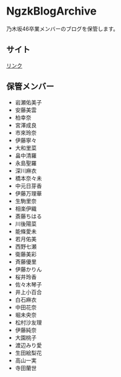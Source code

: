 NgzkBlogArchive
======================

乃木坂46卒業メンバーのブログを保管します。

## サイト
[リンク](https://re-fort.net/NgzkBlogArchive/#/)

## 保管メンバー
* 岩瀬佑美子
* 安藤美雲
* 柏幸奈
* 宮澤成良
* 市來玲奈
* 伊藤寧々
* 大和里菜
* 畠中清羅
* 永島聖羅
* 深川麻衣
* 橋本奈々未
* 中元日芽香
* 伊藤万理華
* 生駒里奈
* 相楽伊織
* 斎藤ちはる
* 川後陽菜
* 能條愛未
* 若月佑美
* 西野七瀬
* 衛藤美彩
* 斉藤優里
* 伊藤かりん
* 桜井玲香
* 佐々木琴子
* 井上小百合
* 白石麻衣
* 中田花奈
* 堀未央奈
* 松村沙友理
* 伊藤純奈
* 大園桃子
* 渡辺みり愛
* 生田絵梨花
* 高山一実
* 寺田蘭世

